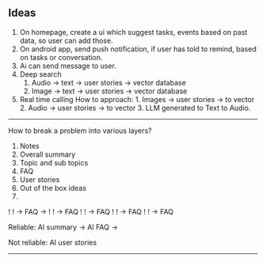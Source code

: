 ## Ideas
1. On homepage, create a ui which suggest tasks, events based on past data, so user can add those.
2. On android app, send push notification, if user has told to remind, based on tasks or conversation.
3. Ai can send message to user.
4. Deep search
    1. Audio -> text -> user stories -> vector database
    2. Image -> text -> user stories -> vector database
5. Real time calling
    How to approach:
        1. Images -> user stories -> to vector
        2. Audio -> user stories -> to vector
        3. LLM generated to Text to Audio.

-----

How to break a problem into various layers?

1. Notes
2. Overall summary
3. Topic and sub topics
4. FAQ
5. User stories
6. Out of the box ideas
7. 

! ! -> FAQ -> 
! ! -> FAQ
! ! -> FAQ
! ! -> FAQ
! ! -> FAQ

Reliable:
AI summary ->
AI FAQ ->

Not reliable:
AI user stories



-----

